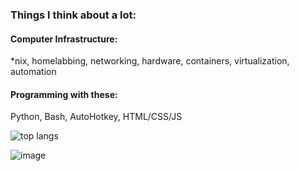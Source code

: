 ### Things I think about a lot:

#### Computer Infrastructure:
*nix, homelabbing, networking, hardware, containers, virtualization, automation

#### Programming with these:
Python, Bash, AutoHotkey, HTML/CSS/JS

![top langs](https://github-readme-stats.vercel.app/api/top-langs/?username=jaygriffinjay&layout=compact)

![image](https://github.com/jaygriffinjay/jaygriffinjay/assets/109874753/70fcf943-884a-4cb6-9b4a-0cb52db6bad4)
